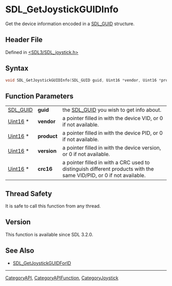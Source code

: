 # SDL_GetJoystickGUIDInfo

Get the device information encoded in a [SDL_GUID](SDL_GUID) structure.

## Header File

Defined in [<SDL3/SDL_joystick.h>](https://github.com/libsdl-org/SDL/blob/main/include/SDL3/SDL_joystick.h)

## Syntax

```c
void SDL_GetJoystickGUIDInfo(SDL_GUID guid, Uint16 *vendor, Uint16 *product, Uint16 *version, Uint16 *crc16);
```

## Function Parameters

|                      |             |                                                                                                                     |
| -------------------- | ----------- | ------------------------------------------------------------------------------------------------------------------- |
| [SDL_GUID](SDL_GUID) | **guid**    | the [SDL_GUID](SDL_GUID) you wish to get info about.                                                                |
| [Uint16](Uint16) *   | **vendor**  | a pointer filled in with the device VID, or 0 if not available.                                                     |
| [Uint16](Uint16) *   | **product** | a pointer filled in with the device PID, or 0 if not available.                                                     |
| [Uint16](Uint16) *   | **version** | a pointer filled in with the device version, or 0 if not available.                                                 |
| [Uint16](Uint16) *   | **crc16**   | a pointer filled in with a CRC used to distinguish different products with the same VID/PID, or 0 if not available. |

## Thread Safety

It is safe to call this function from any thread.

## Version

This function is available since SDL 3.2.0.

## See Also

- [SDL_GetJoystickGUIDForID](SDL_GetJoystickGUIDForID)

----
[CategoryAPI](CategoryAPI), [CategoryAPIFunction](CategoryAPIFunction), [CategoryJoystick](CategoryJoystick)


